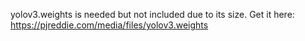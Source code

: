 yolov3.weights is needed but not included due to its size.  Get it here:
https://pjreddie.com/media/files/yolov3.weights
